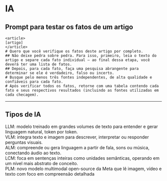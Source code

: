 # IA
## Prompt para testar os fatos de um artigo
``` ssh
<article>
[artigo]
</article>
# Quero que você verifique os fatos deste artigo por completo.
## Não deixe pedra sobre pedra. Para isso, primeiro, leia o texto do artigo e separe cada fato individual — ao final dessa etapa, você deverá ter uma lista de fatos.
## Depois, para cada fato, faça uma pesquisa abrangente para determinar se ele é verdadeiro, falso ou incerto.
# Busque pelo menos três fontes independentes, de alta qualidade e confiáveis para cada fato.
# Após verificar todos os fatos, retorne com uma tabela contendo cada fato e seus respectivos resultados (incluindo as fontes utilizadas em cada checagem).
```
<hr />

## Tipos de IA

LLM: modelo treinado em grandes volumes de texto para entender e gerar linguagem natural, token por token.
<br />
VLM: integra texto e imagem para descrever, interpretar ou responder perguntas visuais.
<br />
ALM: compreende ou gera linguagem a partir de fala, sons ou música, conectando áudio ao texto.
<br />
LCM: foca em sentenças inteiras como unidades semânticas, operando em um nível mais abstrato de conceito.
<br />
PLM: novo modelo multimodal open-source da Meta que lê imagem, vídeo e texto com foco em compreensão detalhada